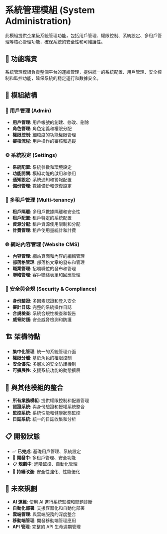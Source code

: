 # 系統管理模組 (System Administration)

此模組提供企業級系統管理功能，包括用戶管理、權限控制、系統設定、多租戶管理等核心管理功能，確保系統的安全性和可維護性。

## 🎯 功能職責

系統管理模組負責整個平台的運維管理，提供統一的系統配置、用戶管理、安全控制和監控功能，確保系統的穩定運行和數據安全。

## 📁 模組結構

### 👤 用戶管理 (Admin)
- **用戶管理**: 用戶帳號的創建、修改、刪除
- **角色管理**: 角色定義和權限分配
- **權限控制**: 細粒度的功能權限管理
- **審核流程**: 用戶操作的審核和追蹤

### ⚙️ 系統設定 (Settings)
- **系統配置**: 系統參數和環境設定
- **功能開關**: 模組功能的啟用和停用
- **通知設定**: 系統通知和警報配置
- **備份管理**: 數據備份和恢復設定

### 🏢 多租戶管理 (Multi-tenancy)
- **租戶隔離**: 多租戶數據隔離和安全性
- **租戶配置**: 租戶特定的系統配置
- **資源分配**: 租戶資源使用限制和分配
- **計費管理**: 租戶使用量統計和計費

### 🌐 網站內容管理 (Website CMS)
- **內容管理**: 網站頁面和內容的編輯管理
- **部落格管理**: 部落格文章的發布和管理
- **職業管理**: 招聘職位的發布和管理
- **聯絡管理**: 客戶聯絡表單和回應管理

### 🔐 安全與合規 (Security & Compliance)
- **身份驗證**: 多因素認證和登入安全
- **審計日誌**: 完整的系統操作日誌
- **合規檢查**: 系統合規性檢查和報告
- **威脅防護**: 安全威脅檢測和防護

## 🏗️ 架構特點

- **集中化管理**: 統一的系統管理介面
- **權限分離**: 基於角色的權限控制
- **安全優先**: 多層次的安全防護機制
- **可擴展性**: 支援系統功能的動態擴展

## 🔄 與其他模組的整合

- **所有業務模組**: 提供權限控制和配置管理
- **認證系統**: 與身份驗證和授權系統整合
- **監控系統**: 系統性能和健康狀態監控
- **日誌系統**: 統一的日誌收集和分析

## 📋 開發狀態

- ✅ **已完成**: 基礎用戶管理、系統設定
- 🚧 **開發中**: 多租戶管理、安全功能
- 📋 **規劃中**: 進階監控、自動化管理
- 🔄 **持續改進**: 安全性強化、性能優化

## 🚀 未來規劃

- **AI 運維**: 使用 AI 進行系統監控和問題診斷
- **自動化部署**: 支援容器化和自動化部署
- **雲端管理**: 與雲端服務的深度整合
- **移動端管理**: 開發移動端管理應用
- **API 管理**: 完整的 API 生命週期管理
